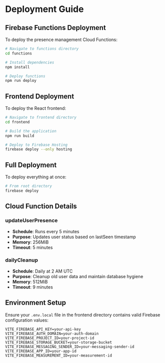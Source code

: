 # Deployment Guide

## Firebase Functions Deployment

To deploy the presence management Cloud Functions:

```bash
# Navigate to functions directory
cd functions

# Install dependencies
npm install

# Deploy functions
npm run deploy
```

## Frontend Deployment

To deploy the React frontend:

```bash
# Navigate to frontend directory
cd frontend

# Build the application
npm run build

# Deploy to Firebase Hosting
firebase deploy --only hosting
```

## Full Deployment

To deploy everything at once:

```bash
# From root directory
firebase deploy
```

## Cloud Function Details

### updateUserPresence
- **Schedule**: Runs every 5 minutes
- **Purpose**: Updates user status based on lastSeen timestamp
- **Memory**: 256MiB
- **Timeout**: 5 minutes

### dailyCleanup
- **Schedule**: Daily at 2 AM UTC
- **Purpose**: Cleanup old user data and maintain database hygiene
- **Memory**: 512MiB
- **Timeout**: 9 minutes

## Environment Setup

Ensure your `.env.local` file in the frontend directory contains valid Firebase configuration values:

```
VITE_FIREBASE_API_KEY=your-api-key
VITE_FIREBASE_AUTH_DOMAIN=your-auth-domain
VITE_FIREBASE_PROJECT_ID=your-project-id
VITE_FIREBASE_STORAGE_BUCKET=your-storage-bucket
VITE_FIREBASE_MESSAGING_SENDER_ID=your-messaging-sender-id
VITE_FIREBASE_APP_ID=your-app-id
VITE_FIREBASE_MEASUREMENT_ID=your-measurement-id
```